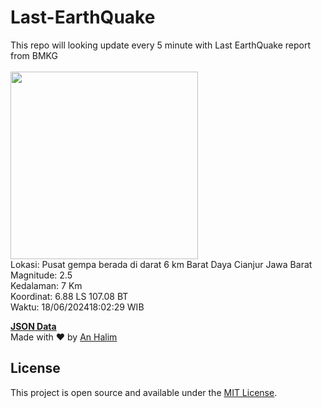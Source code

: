 # Last-EarthQuake
This repo will looking update every 5 minute with Last EarthQuake report from BMKG
<br>
<br>
<img src="https://static.bmkg.go.id/20240618180229.mmi.jpg" width="300"/>
<br>
Lokasi: Pusat gempa berada di darat 6 km Barat Daya Cianjur Jawa Barat <br>
Magnitude: 2.5 <br>
Kedalaman: 7 Km <br>
Koordinat: 6.88 LS 107.08 BT <br>
Waktu: 18/06/202418:02:29 WIB <br>

<a href="./data/data.json">**JSON Data**</a>
<br>
Made with ❤️ by <a href="https://github.com/an-halim">An Halim</a>
## License

This project is open source and available under the [MIT License](LICENSE).
